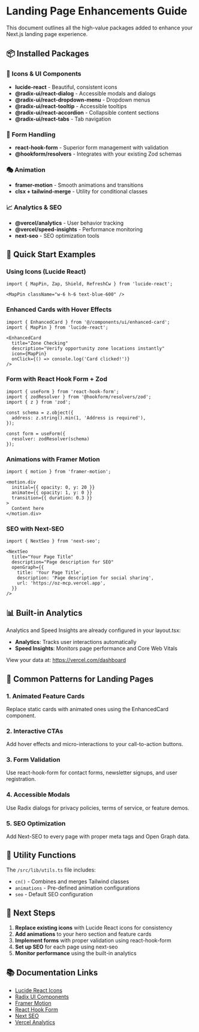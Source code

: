 # Landing Page Enhancements Guide

This document outlines all the high-value packages added to enhance your Next.js landing page experience.

## 📦 Installed Packages

### 🎨 Icons & UI Components
- **lucide-react** - Beautiful, consistent icons
- **@radix-ui/react-dialog** - Accessible modals and dialogs
- **@radix-ui/react-dropdown-menu** - Dropdown menus
- **@radix-ui/react-tooltip** - Accessible tooltips
- **@radix-ui/react-accordion** - Collapsible content sections
- **@radix-ui/react-tabs** - Tab navigation

### 📝 Form Handling
- **react-hook-form** - Superior form management with validation
- **@hookform/resolvers** - Integrates with your existing Zod schemas

### 🎭 Animation
- **framer-motion** - Smooth animations and transitions
- **clsx + tailwind-merge** - Utility for conditional classes

### 📈 Analytics & SEO
- **@vercel/analytics** - User behavior tracking
- **@vercel/speed-insights** - Performance monitoring
- **next-seo** - SEO optimization tools

## 🚀 Quick Start Examples

### Using Icons (Lucide React)
```tsx
import { MapPin, Zap, Shield, RefreshCw } from 'lucide-react';

<MapPin className="w-6 h-6 text-blue-600" />
```

### Enhanced Cards with Hover Effects
```tsx
import { EnhancedCard } from '@/components/ui/enhanced-card';
import { MapPin } from 'lucide-react';

<EnhancedCard
  title="Zone Checking"
  description="Verify opportunity zone locations instantly"
  icon={MapPin}
  onClick={() => console.log('Card clicked!')}
/>
```

### Form with React Hook Form + Zod
```tsx
import { useForm } from 'react-hook-form';
import { zodResolver } from '@hookform/resolvers/zod';
import { z } from 'zod';

const schema = z.object({
  address: z.string().min(1, 'Address is required'),
});

const form = useForm({
  resolver: zodResolver(schema)
});
```

### Animations with Framer Motion
```tsx
import { motion } from 'framer-motion';

<motion.div
  initial={{ opacity: 0, y: 20 }}
  animate={{ opacity: 1, y: 0 }}
  transition={{ duration: 0.3 }}
>
  Content here
</motion.div>
```

### SEO with Next-SEO
```tsx
import { NextSeo } from 'next-seo';

<NextSeo
  title="Your Page Title"
  description="Page description for SEO"
  openGraph={{
    title: 'Your Page Title',
    description: 'Page description for social sharing',
    url: 'https://oz-mcp.vercel.app',
  }}
/>
```

## 📊 Built-in Analytics

Analytics and Speed Insights are already configured in your layout.tsx:
- **Analytics**: Tracks user interactions automatically
- **Speed Insights**: Monitors page performance and Core Web Vitals

View your data at: https://vercel.com/dashboard

## 🎯 Common Patterns for Landing Pages

### 1. Animated Feature Cards
Replace static cards with animated ones using the EnhancedCard component.

### 2. Interactive CTAs
Add hover effects and micro-interactions to your call-to-action buttons.

### 3. Form Validation
Use react-hook-form for contact forms, newsletter signups, and user registration.

### 4. Accessible Modals
Use Radix dialogs for privacy policies, terms of service, or feature demos.

### 5. SEO Optimization
Add Next-SEO to every page with proper meta tags and Open Graph data.

## 🔧 Utility Functions

The `/src/lib/utils.ts` file includes:
- `cn()` - Combines and merges Tailwind classes
- `animations` - Pre-defined animation configurations
- `seo` - Default SEO configuration

## 🚀 Next Steps

1. **Replace existing icons** with Lucide React icons for consistency
2. **Add animations** to your hero section and feature cards
3. **Implement forms** with proper validation using react-hook-form
4. **Set up SEO** for each page using next-seo
5. **Monitor performance** using the built-in analytics

## 📚 Documentation Links

- [Lucide React Icons](https://lucide.dev/)
- [Radix UI Components](https://www.radix-ui.com/)
- [Framer Motion](https://www.framer.com/motion/)
- [React Hook Form](https://react-hook-form.com/)
- [Next SEO](https://github.com/garmeeh/next-seo)
- [Vercel Analytics](https://vercel.com/docs/analytics) 